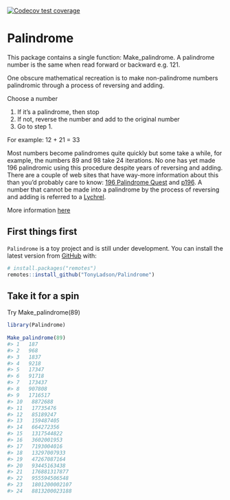 
<!-- README.md is generated from README.Rmd. Please edit that file -->

[![Codecov test
coverage](https://codecov.io/gh/TonyLadson/Palindrome/branch/main/graph/badge.svg)](https://app.codecov.io/gh/TonyLadson/Palindrome?branch=main)

# Palindrome

This package contains a single function: Make_palindrome. A palindrome
number is the same when read forward or backward e.g. 121.

One obscure mathematical recreation is to make non-palindrome numbers
palindromic through a process of reversing and adding.

Choose a number

1.  If it’s a palindrome, then stop
2.  If not, reverse the number and add to the original number
3.  Go to step 1.

For example: 12 + 21 = 33

Most numbers become palindromes quite quickly but some take a while, for
example, the numbers 89 and 98 take 24 iterations. No one has yet made
196 palindromic using this procedure despite years of reversing and
adding. There are a couple of web sites that have way-more information
about this than you’d probably care to know: [196 Palindrome
Quest](http://jasondoucette.com/worldrecords.html#196) and
[p196](http://www.p196.org/). A number that cannot be made into a
palindrome by the process of reversing and adding is referred to a
[Lychrel](https://en.wikipedia.org/wiki/Lychrel_number%20number).

More information
[here](https://tonyladson.wordpress.com/2013/03/14/palindrome-numbers/)

## First things first

`Palindrome` is a toy project and is still under development. You can
install the latest version from [GitHub](https://github.com/) with:

``` r
# install.packages("remotes")
remotes::install_github("TonyLadson/Palindrome")
```

## Take it for a spin

Try Make_palindrome(89)

``` r
library(Palindrome)
 
Make_palindrome(89)
#> 1   187 
#> 2   968 
#> 3   1837 
#> 4   9218 
#> 5   17347 
#> 6   91718 
#> 7   173437 
#> 8   907808 
#> 9   1716517 
#> 10   8872688 
#> 11   17735476 
#> 12   85189247 
#> 13   159487405 
#> 14   664272356 
#> 15   1317544822 
#> 16   3602001953 
#> 17   7193004016 
#> 18   13297007933 
#> 19   47267087164 
#> 20   93445163438 
#> 21   176881317877 
#> 22   955594506548 
#> 23   1801200002107 
#> 24   8813200023188
```
